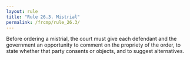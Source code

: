 ```yaml
---
layout: rule
title: "Rule 26.3. Mistrial"
permalink: /frcmp/rule_26.3/
---
```


Before ordering a mistrial, the court must give each defendant and the government an opportunity to comment on the propriety of the order, to state whether that party consents or objects, and to suggest alternatives.
